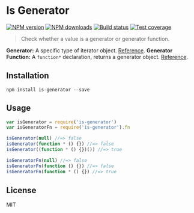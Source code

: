 # Is Generator

[![NPM version][npm-image]][npm-url]
[![NPM downloads][downloads-image]][downloads-url]
[![Build status][travis-image]][travis-url]
[![Test coverage][coveralls-image]][coveralls-url]

> Check whether a value is a generator or generator function.

**Generator:** A specific type of iterator object. [Reference][def-gen].
**Generator Function:** A `function*` declaration, returns a generator object. [Reference][def-gen-fn].

## Installation

```
npm install is-generator --save
```

## Usage

```javascript
var isGenerator = require('is-generator')
var isGeneratorFn = require('is-generator').fn

isGenerator(null) //=> false
isGenerator(function * () {}) //=> false
isGenerator((function * () {})()) //=> true

isGeneratorFn(null) //=> false
isGeneratorFn(function () {}) //=> false
isGeneratorFn(function * () {}) //=> true
```

## License

MIT

[npm-image]: https://img.shields.io/npm/v/is-generator.svg?style=flat
[npm-url]: https://npmjs.org/package/is-generator
[downloads-image]: https://img.shields.io/npm/dm/is-generator.svg?style=flat
[downloads-url]: https://npmjs.org/package/is-generator
[travis-image]: https://img.shields.io/travis/blakeembrey/is-generator.svg?style=flat
[travis-url]: https://travis-ci.org/blakeembrey/is-generator
[coveralls-image]: https://img.shields.io/coveralls/blakeembrey/is-generator.svg?style=flat
[coveralls-url]: https://coveralls.io/r/blakeembrey/is-generator?branch=master
[def-gen]: https://developer.mozilla.org/en-US/docs/Web/JavaScript/Reference/Global_Objects/Generator
[def-gen-fn]: https://developer.mozilla.org/en-US/docs/Web/JavaScript/Reference/Statements/function*

